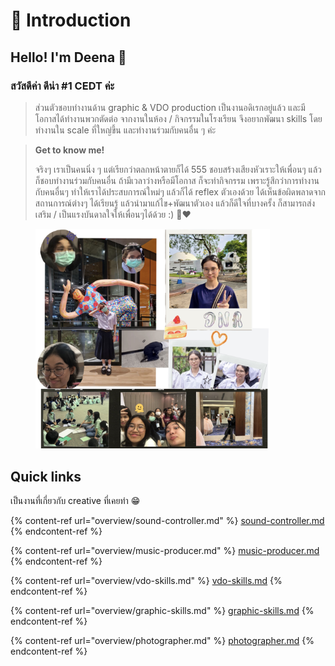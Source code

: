 # 👋 Introduction

## Hello! I'm Deena 🦊

### สวัสดีค่า ดีน่า #1 CEDT ค่ะ

> ส่วนตัวชอบทำงานด้าน graphic & VDO production เป็นงานอดิเรกอยู่แล้ว และมีโอกาสได้ทำงานพวกตัดต่อ จากงานในห้อง / กิจกรรมในโรงเรียน จึงอยากพัฒนา skills โดยทำงานใน scale ที่ใหญ่ขึ้น และทำงานร่วมกับคนอื่น ๆ ค่ะ

> **Get to know me!**&#x20;
>
> จริงๆ เราเป็นคนนิ่ง ๆ แต่เรียกว่าตลกหน้าตายก็ได้ 555 ชอบสร้างเสียงหัวเราะให้เพื่อนๆ แล้วก็ชอบทำงานร่วมกับคนอื่น ถ้ามีเวลาว่างหรือมีโอกาส ก็จะทำกิจกรรม เพราะรู้สึกว่าการทำงานกับคนอื่นๆ ทำให้เราได้ประสบการณ์ใหม่ๆ แล้วก็ได้ reflex ตัวเองด้วย ได้เห็นข้อผิดพลาดจากสถานการณ์ต่างๆ ได้เรียนรู้ แล้วนำมาแก้ไข+พัฒนาตัวเอง แล้วก็ดีใจที่บางครั้ง ก็สามารถส่งเสริม / เป็นแรงบันดาลใจให้เพื่อนๆได้ด้วย :) 🥹❤️



<figure><img src=".gitbook/assets/IMG_4607.jpeg" alt="" width="375"><figcaption></figcaption></figure>

## Quick links

เป็นงานที่เกี่ยวกับ creative ที่เคยทำ 😁

{% content-ref url="overview/sound-controller.md" %}
[sound-controller.md](overview/sound-controller.md)
{% endcontent-ref %}

{% content-ref url="overview/music-producer.md" %}
[music-producer.md](overview/music-producer.md)
{% endcontent-ref %}

{% content-ref url="overview/vdo-skills.md" %}
[vdo-skills.md](overview/vdo-skills.md)
{% endcontent-ref %}

{% content-ref url="overview/graphic-skills.md" %}
[graphic-skills.md](overview/graphic-skills.md)
{% endcontent-ref %}

{% content-ref url="overview/photographer.md" %}
[photographer.md](overview/photographer.md)
{% endcontent-ref %}
